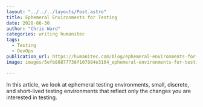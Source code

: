 ```yaml
---
layout: "../../../layouts/Post.astro"
title: Ephemeral Environments for Testing
date: 2020-06-30
author: "Chris Ward"
categories: writing humanitec
tags: 
  - Testing
  - DevOps
publication_url: https://humanitec.com/blog/ephemeral-environments-for-testing
image: images/5efb80877738f107884e3164_ephemeral-environments-for-testing-humanitec.png

---
```

In this article, we look at ephemeral testing environments, small, discrete, and short-lived testing environments that reflect only the changes you are interested in testing.